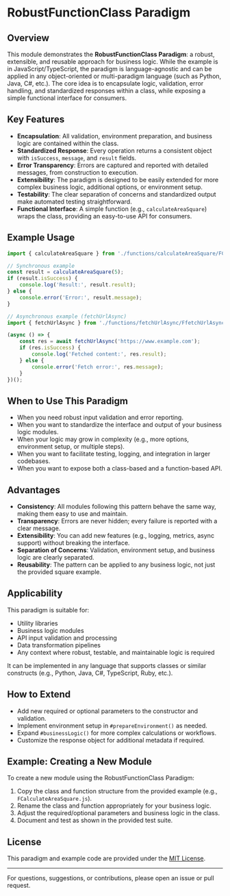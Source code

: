 # RobustFunctionClass Paradigm

## Overview

This module demonstrates the **RobustFunctionClass Paradigm**: a robust, extensible, and reusable approach for business logic. While the example is in JavaScript/TypeScript, the paradigm is language-agnostic and can be applied in any object-oriented or multi-paradigm language (such as Python, Java, C#, etc.). The core idea is to encapsulate logic, validation, error handling, and standardized responses within a class, while exposing a simple functional interface for consumers.

## Key Features
- **Encapsulation**: All validation, environment preparation, and business logic are contained within the class.
- **Standardized Response**: Every operation returns a consistent object with `isSuccess`, `message`, and `result` fields.
- **Error Transparency**: Errors are captured and reported with detailed messages, from construction to execution.
- **Extensibility**: The paradigm is designed to be easily extended for more complex business logic, additional options, or environment setup.
- **Testability**: The clear separation of concerns and standardized output make automated testing straightforward.
- **Functional Interface**: A simple function (e.g., `calculateAreaSquare`) wraps the class, providing an easy-to-use API for consumers.


## Example Usage
```js
import { calculateAreaSquare } from './functions/calculateAreaSquare/FCalculateAreaSquare.js';

// Synchronous example
const result = calculateAreaSquare(5);
if (result.isSuccess) {
    console.log('Result:', result.result);
} else {
    console.error('Error:', result.message);
}

// Asynchronous example (fetchUrlAsync)
import { fetchUrlAsync } from './functions/fetchUrlAsync/FfetchUrlAsync.js';

(async () => {
    const res = await fetchUrlAsync('https://www.example.com');
    if (res.isSuccess) {
        console.log('Fetched content:', res.result);
    } else {
        console.error('Fetch error:', res.message);
    }
})();
```

## When to Use This Paradigm
- When you need robust input validation and error reporting.
- When you want to standardize the interface and output of your business logic modules.
- When your logic may grow in complexity (e.g., more options, environment setup, or multiple steps).
- When you want to facilitate testing, logging, and integration in larger codebases.
- When you want to expose both a class-based and a function-based API.

## Advantages
- **Consistency**: All modules following this pattern behave the same way, making them easy to use and maintain.
- **Transparency**: Errors are never hidden; every failure is reported with a clear message.
- **Extensibility**: You can add new features (e.g., logging, metrics, async support) without breaking the interface.
- **Separation of Concerns**: Validation, environment setup, and business logic are clearly separated.
- **Reusability**: The pattern can be applied to any business logic, not just the provided square example.

## Applicability
This paradigm is suitable for:
- Utility libraries
- Business logic modules
- API input validation and processing
- Data transformation pipelines
- Any context where robust, testable, and maintainable logic is required

It can be implemented in any language that supports classes or similar constructs (e.g., Python, Java, C#, TypeScript, Ruby, etc.).

## How to Extend
- Add new required or optional parameters to the constructor and validation.
- Implement environment setup in `#prepareEnvironment()` as needed.
- Expand `#businessLogic()` for more complex calculations or workflows.
- Customize the response object for additional metadata if required.

## Example: Creating a New Module
To create a new module using the RobustFunctionClass Paradigm:
1. Copy the class and function structure from the provided example (e.g., `FCalculateAreaSquare.js`).
2. Rename the class and function appropriately for your business logic.
3. Adjust the required/optional parameters and business logic in the class.
4. Document and test as shown in the provided test suite.

## License
This paradigm and example code are provided under the [MIT License](./LICENSE).

---

For questions, suggestions, or contributions, please open an issue or pull request.

